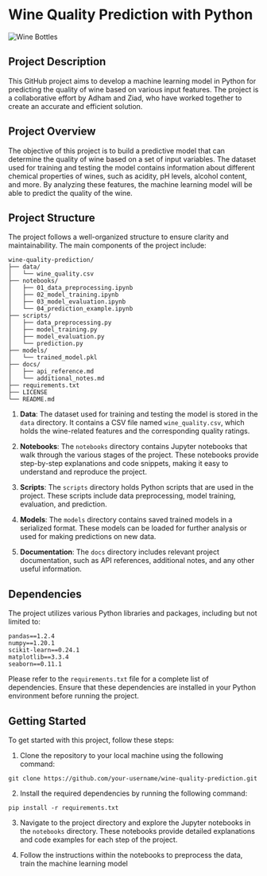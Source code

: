 # Wine Quality Prediction with Python

![Wine Bottles](images/wine_bottles.jpg)

## Project Description

This GitHub project aims to develop a machine learning model in Python for predicting the quality of wine based on various input features. The project is a collaborative effort by Adham and Ziad, who have worked together to create an accurate and efficient solution.

## Project Overview

The objective of this project is to build a predictive model that can determine the quality of wine based on a set of input variables. The dataset used for training and testing the model contains information about different chemical properties of wines, such as acidity, pH levels, alcohol content, and more. By analyzing these features, the machine learning model will be able to predict the quality of the wine.

## Project Structure

The project follows a well-organized structure to ensure clarity and maintainability. The main components of the project include:

```
wine-quality-prediction/
├── data/
│   └── wine_quality.csv
├── notebooks/
│   ├── 01_data_preprocessing.ipynb
│   ├── 02_model_training.ipynb
│   ├── 03_model_evaluation.ipynb
│   └── 04_prediction_example.ipynb
├── scripts/
│   ├── data_preprocessing.py
│   ├── model_training.py
│   ├── model_evaluation.py
│   └── prediction.py
├── models/
│   └── trained_model.pkl
├── docs/
│   ├── api_reference.md
│   └── additional_notes.md
├── requirements.txt
├── LICENSE
└── README.md
```

1. **Data**: The dataset used for training and testing the model is stored in the `data` directory. It contains a CSV file named `wine_quality.csv`, which holds the wine-related features and the corresponding quality ratings.

2. **Notebooks**: The `notebooks` directory contains Jupyter notebooks that walk through the various stages of the project. These notebooks provide step-by-step explanations and code snippets, making it easy to understand and reproduce the project.

3. **Scripts**: The `scripts` directory holds Python scripts that are used in the project. These scripts include data preprocessing, model training, evaluation, and prediction.

4. **Models**: The `models` directory contains saved trained models in a serialized format. These models can be loaded for further analysis or used for making predictions on new data.

5. **Documentation**: The `docs` directory includes relevant project documentation, such as API references, additional notes, and any other useful information.

## Dependencies

The project utilizes various Python libraries and packages, including but not limited to:

```plaintext
pandas==1.2.4
numpy==1.20.1
scikit-learn==0.24.1
matplotlib==3.3.4
seaborn==0.11.1
```

Please refer to the `requirements.txt` file for a complete list of dependencies. Ensure that these dependencies are installed in your Python environment before running the project.

## Getting Started

To get started with this project, follow these steps:

1. Clone the repository to your local machine using the following command:

```shell
git clone https://github.com/your-username/wine-quality-prediction.git
```

2. Install the required dependencies by running the following command:

```shell
pip install -r requirements.txt
```

3. Navigate to the project directory and explore the Jupyter notebooks in the `notebooks` directory. These notebooks provide detailed explanations and code examples for each step of the project.

4. Follow the instructions within the notebooks to preprocess the data, train the machine learning model
